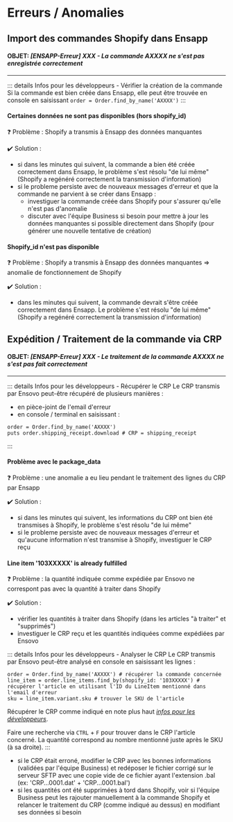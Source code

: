 # Erreurs / Anomalies

## Import des commandes Shopify dans Ensapp

#### OBJET: *[ENSAPP-Erreur] XXX - La commande AXXXX ne s'est pas enregistrée correctement*

____

::: details Infos pour les développeurs - Vérifier la création de la commande
Si la commande est bien créée dans Ensapp, elle peut être trouvée en console en saisissant `order = Order.find_by_name('AXXXX')`
:::

#### Certaines données ne sont pas disponibles (hors shopify_id)

:question: Problème : Shopify a transmis à Ensapp des données manquantes

:heavy_check_mark: Solution : 
- si dans les minutes qui suivent, la commande a bien été créée correctement dans Ensapp, le problème s'est résolu "de lui même" (Shopify a regénéré correctement la transmission d'information)
- si le probleme persiste avec de nouveaux messages d'erreur et que la commande ne parvient à se créer dans Ensapp :
  - investiguer la commande créée dans Shopify pour s'assurer qu'elle n'est pas d'anomalie
  - discuter avec l'équipe Business si besoin pour mettre à jour les données manquantes si possible directement dans Shopify (pour générer une nouvelle tentative de création)

#### Shopify_id n'est pas disponible

:question: Problème : Shopify a transmis à Ensapp des données manquantes => anomalie de fonctionnement de Shopify

:heavy_check_mark: Solution : 
- dans les minutes qui suivent, la commande devrait s'être créée correctement dans Ensapp. Le problème s'est résolu "de lui même" (Shopify a regénéré correctement la transmission d'information)


## Expédition / Traitement de la commande via CRP

#### OBJET: *[ENSAPP-Erreur] XXX - Le traitement de la commande AXXXX ne s'est pas fait correctement*

____

::: details Infos pour les développeurs - Récupérer le CRP
Le CRP transmis par Ensovo peut-être récupéré de plusieurs manières :
- en pièce-joint de l'email d'erreur
- en console / terminal en saisissant :
```
order = Order.find_by_name('AXXXX')
puts order.shipping_receipt.download # CRP = shipping_receipt
```
:::

#### Problème avec le package_data

:question: Problème : une anomalie a eu lieu pendant le traitement des lignes du CRP par Ensapp

:heavy_check_mark: Solution : 

- si dans les minutes qui suivent, les informations du CRP ont bien été transmises à Shopify, le problème s'est résolu "de lui même"
- si le probleme persiste avec de nouveaux messages d'erreur et qu'aucune information n'est transmise à Shopify, investiguer le CRP reçu 

#### Line item '103XXXXX' is already fulfilled

:question: Problème : la quantité indiquée comme expédiée par Ensovo ne correspont pas avec la quantité à traiter dans Shopify

:heavy_check_mark: Solution : 

- vérifier les quantités à traiter dans Shopify (dans les articles "à traiter" et "supprimés")
- investiguer le CRP reçu et les quantités indiquées comme expédiées par Ensovo


::: details Infos pour les développeurs - Analyser le CRP
Le CRP transmis par Ensovo peut-être analysé en console en saisissant les lignes :
```
order = Order.find_by_name('AXXXX') # récupérer la commande concernée
line_item = order.line_items.find_by(shopify_id: '103XXXXX') # récupérer l'article en utilisant l'ID du LineItem mentionné dans l'email d'erreur
sku = line_item.variant.sku # trouver le SKU de l'article
```
Récupérer le CRP comme indiqué en note plus haut *[infos pour les développeurs](http://localhost:8080/ensapp/errors.html#objet-ensapp-erreur-xxx-le-traitement-de-la-commande-axxxx-ne-s-est-pas-fait-correctement)*.

Faire une recherche via `CTRL` + `F` pour trouver dans le CRP l'article concerné. La quantité correspond au nombre mentionné juste après le SKU (à sa droite).
:::

- si le CRP était erroné, modifier le CRP avec les bonnes informations (validées par l'équipe Business) et redéposer le fichier corrigé sur le serveur SFTP avec une copie vide de ce fichier ayant l'extension .bal (ex: 'CRP...0001.dat' + 'CRP...0001.bal')
- si les quantités ont été supprimées à tord dans Shopify, voir si l'équipe Business peut les rajouter manuellement à la commande Shopify et relancer le traitement du CRP (comme indiqué au dessus) en modifiant ses données si besoin



